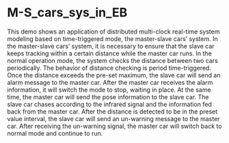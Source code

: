 # M-S_cars_sys_in_EB
This demo shows an application of distributed multi-clock real-time system modeling based on time-triggered mode, the master-slave cars’ system. In the master-slave cars’ system, it is necessary to ensure that the slave car keeps tracking within a certain distance while the master car runs. In the normal operation mode, the system checks the distance between two cars periodically. The behavior of distance checking is period time-triggered. Once the distance exceeds the pre-set maximum, the slave car will send an alarm message to the master car. After the master car receives the alarm information, it will switch the mode to stop, waiting in place. At the same time, the master car will send the pose information to the slave car. The slave car chases according to the infrared signal and the information fed back from the master car. After the distance is detected to be in the preset value interval, the slave car will send an un-warning message to the master car. After receiving the un-warning signal, the master car will switch back to normal mode and continue to run.
